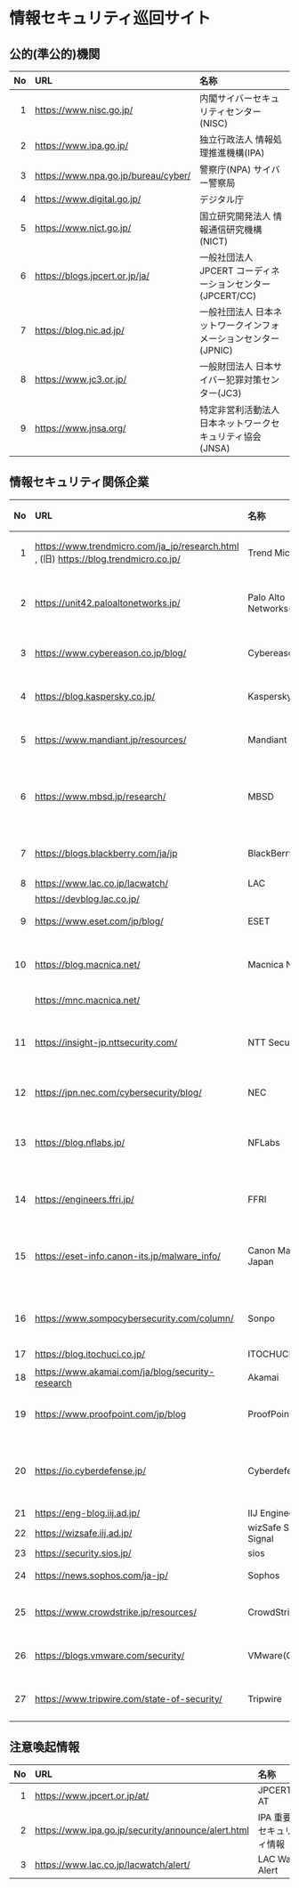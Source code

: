 # 情報セキュリティ巡回サイト
<!--  since 2020/05/11 -->

## 公的(準公的)機関
|No|URL|名称|
|--:|:--|:--|
|  1|https://www.nisc.go.jp/               |内閣サイバーセキュリティセンター(NISC)                   |
|  2|https://www.ipa.go.jp/                |独立行政法人 情報処理推進機構(IPA)                       |
|  3|https://www.npa.go.jp/bureau/cyber/   |警察庁(NPA) サイバー警察局                               |
|  4|https://www.digital.go.jp/            |デジタル庁                                             |
|  5|https://www.nict.go.jp/               |国立研究開発法人 情報通信研究機構(NICT)                  |
|  6|https://blogs.jpcert.or.jp/ja/        |一般社団法人 JPCERT コーディネーションセンター(JPCERT/CC)|
|  7|https://blog.nic.ad.jp/               |一般社団法人 日本ネットワークインフォメーションセンター(JPNIC)| 
|  8|https://www.jc3.or.jp/                |一般財団法人 日本サイバー犯罪対策センター(JC3)       | 
|  9|https://www.jnsa.org/                 |特定非営利活動法人 日本ネットワークセキュリティ協会(JNSA)|

## 情報セキュリティ関係企業
|No|URL|名称|カナ名称|
|--:|:--|:--|:--|
|  1|https://www.trendmicro.com/ja_jp/research.html , (旧) https://blog.trendmicro.co.jp/  |Trend Micro               |トレンドマイクロ        |
|  2|https://unit42.paloaltonetworks.jp/             |Palo Alto Networks(UNIT42)|パロアルトネットワークス|
|  3|https://www.cybereason.co.jp/blog/              |Cybereason                |サイバーリーズン        |
|  4|https://blog.kaspersky.co.jp/                   |Kaspersky                 |カスペルスキー          |
|  5|https://www.mandiant.jp/resources/              |Mandiant                  |マンディエント|
|  6|https://www.mbsd.jp/research/                   |MBSD                      |三井物産セキュアディレクション|
|  7|https://blogs.blackberry.com/ja/jp              |BlackBerry                |ブラックベリー|
|  8|https://www.lac.co.jp/lacwatch/                 |LAC                       |ラック                  |
|   |https://devblog.lac.co.jp/                      |                          ||
|  9|https://www.eset.com/jp/blog/                   |ESET                      |イーセット              |
| 10|https://blog.macnica.net/                       |Macnica Networks          |マクニカネットワークス| 
|   |https://mnc.macnica.net/                        |                          ||
| 11|https://insight-jp.nttsecurity.com/             |NTT Security              |エヌ・ティ・ティセキュリティ|
| 12|https://jpn.nec.com/cybersecurity/blog/         |NEC                       |日本電気|
| 13|https://blog.nflabs.jp/                         |NFLabs                    |エヌ・エフ・ラボラトリーズ|
| 14|https://engineers.ffri.jp/                      |FFRI                      |エフエフアールアイ| 
| 15|https://eset-info.canon-its.jp/malware_info/    |Canon Marketing Japan     |キヤノンマーケティングジャパン|
| 16|https://www.sompocybersecurity.com/column/      |Sonpo                     |SOMPOリスクマネジメント|
| 17|https://blog.itochuci.co.jp/                    |ITOCHUCI                  |伊藤忠|
| 18|https://www.akamai.com/ja/blog/security-research|Akamai                    |アカマイ  |
| 19|https://www.proofpoint.com/jp/blog              |ProofPoint                |プルーフポイント|
| 20|https://io.cyberdefense.jp/                     |Cyberdefense              |サイバーディフェンス研究所|
| 21|https://eng-blog.iij.ad.jp/                     |IIJ Engineers Blog        |IIJ |
| 22|https://wizsafe.iij.ad.jp/                      |wizSafe Security Signal   |IIJ |
| 23|https://security.sios.jp/                       |sios                      |sios|
| 24|https://news.sophos.com/ja-jp/                  |Sophos                    |ソフォス                |
| 25|https://www.crowdstrike.jp/resources/           |CrowdStrike               |クラウドストライク      |
| 26|https://blogs.vmware.com/security/              |VMware(CarbonBlack)       |旧カーボンブラック       |
| 27|https://www.tripwire.com/state-of-security/     |Tripwire                  |トリップワイヤー       |

## 注意喚起情報
|No|URL|名称|
|--:|:--|:--|
|  1|https://www.jpcert.or.jp/at/                    　 |JPCERT/CC AT              |
|  2|https://www.ipa.go.jp/security/announce/alert.html |IPA 重要なセキュリティ情報 |
|  3|https://www.lac.co.jp/lacwatch/alert/              |LAC Watch Alert  |

